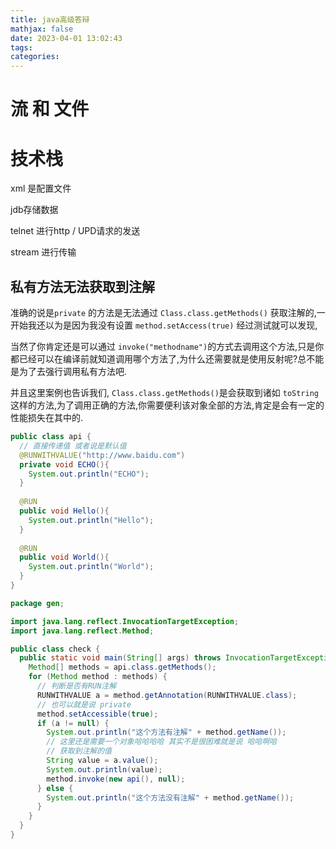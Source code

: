 ```yaml
---
title: java高级答辩
mathjax: false
date: 2023-04-01 13:02:43
tags:
categories:
---
```


# 流 和 文件



# 技术栈

xml 是配置文件

jdb存储数据

telnet 进行http / UPD请求的发送

stream 进行传输



## 私有方法无法获取到注解

准确的说是`private` 的方法是无法通过 `Class.class.getMethods()` 获取注解的,一开始我还以为是因为我没有设置 `method.setAccess(true)` 经过测试就可以发现, 

当然了你肯定还是可以通过 `invoke("methodname")`的方式去调用这个方法,只是你都已经可以在编译前就知道调用哪个方法了,为什么还需要就是使用反射呢?总不能是为了去强行调用私有方法吧.

并且这里案例也告诉我们, `Class.class.getMethods()`是会获取到诸如 `toString`这样的方法,为了调用正确的方法,你需要便利该对象全部的方法,肯定是会有一定的性能损失在其中的.

```java
public class api {
  // 直接传递值 或者说是默认值
  @RUNWITHVALUE("http://www.baidu.com")
  private void ECHO(){
    System.out.println("ECHO");
  }
  
  @RUN
  public void Hello(){
    System.out.println("Hello");
  }
  
  @RUN
  public void World(){
    System.out.println("World");
  }
}

```

```java
package gen;

import java.lang.reflect.InvocationTargetException;
import java.lang.reflect.Method;

public class check {
  public static void main(String[] args) throws InvocationTargetException, IllegalAccessException {
    Method[] methods = api.class.getMethods();
    for (Method method : methods) {
      // 判断是否有RUN注解
      RUNWITHVALUE a = method.getAnnotation(RUNWITHVALUE.class);
      // 也可以就是说 private
      method.setAccessible(true);
      if (a != null) {
        System.out.println("这个方法有注解" + method.getName());
        // 这里还是需要一个对象哈哈哈哈 其实不是很困难就是说 哈哈啊哈
        // 获取到注解的值
        String value = a.value();
        System.out.println(value);
        method.invoke(new api(), null);
      } else {
        System.out.println("这个方法没有注解" + method.getName());
      }
    }
  }
}

```

